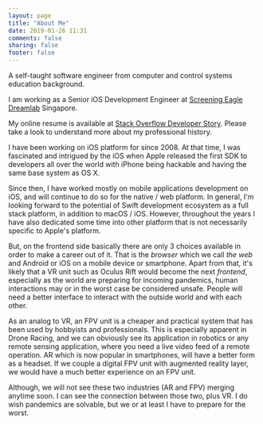 ```yaml
---
layout: page
title: "About Me"
date: 2019-01-26 11:31
comments: false
sharing: false
footer: false
---
```


A self-taught software engineer from computer and control systems education background.

I am working as a Senior iOS Development Engineer at [Screening Eagle Dreamlab](https://screeningeagle.com/) Singapore.

My online resume is available at [Stack Overflow Developer Story](https://stackoverflow.com/story/jessearmand). Please take a look to understand more about my professional history.


I have been working on iOS platform for since 2008. At that time, I was fascinated and intrigued by the iOS when Apple released the first SDK to developers all over the world with iPhone being hackable and having the same base system as OS X.


Since then, I have worked mostly on mobile applications development on iOS, and will continue to do so for the native / web platform. In general, I'm looking forward to the potential of Swift development ecosystem as a full stack platform, in addition to macOS / iOS. However, throughout the years I have also dedicated some time into other platform that is not necessarily specific to Apple's platform. 

But, on the frontend side basically there are only 3 choices available in order to make a career out of it. That is the *browser* which we call *the web* and Android or iOS on a mobile device or smartphone. Apart from that, it's likely that a VR unit such as Oculus Rift would become the next *frontend*, especially as the world are preparing for incoming pandemics, human interactions may or in the worst case be considered unsafe. People will need a better interface to interact with the outside world and with each other. 

As an analog to VR, an FPV unit is a cheaper and practical system that has been used by hobbyists and professionals. This is especially apparent in Drone Racing, and we can obviously see its application in robotics or any remote sensing application, where you need a live video feed of a remote operation. AR which is now popular in smartphones, will have a better form as a headset. If we couple a digital FPV unit with augmented reality layer, we would have a much better experience on an FPV unit. 

Although, we will not see these two industries (AR and FPV) merging anytime soon. I can see the connection between those two, plus VR. I do wish pandemics are solvable, but we or at least I have to prepare for the worst.
